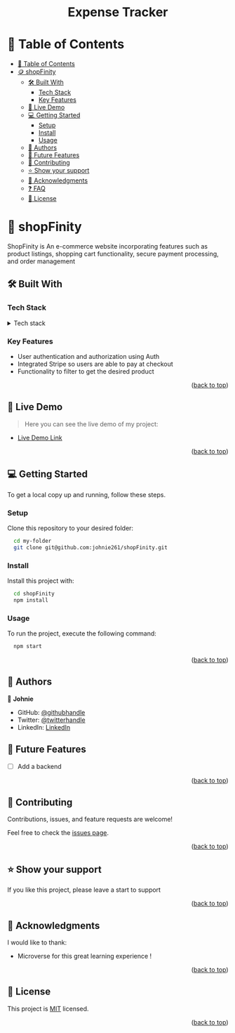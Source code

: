 <a name="readme-top"></a>
<h1 align='center'> Expense Tracker </h1>

# 📗 Table of Contents

- [📗 Table of Contents](#-table-of-contents)
- [🪙 shopFinity ](#-shopFinity)
  - [🛠 Built With ](#-built-with-)
    - [Tech Stack ](#tech-stack-)
    - [Key Features ](#key-features-)
  - [🚀 Live Demo ](#-live-demo-)
  - [💻 Getting Started ](#-getting-started-)
    - [Setup](#setup)
    - [Install](#install)
    - [Usage](#usage)
  - [👥 Authors ](#-authors-)
  - [🔭 Future Features ](#-future-features-)
  - [🤝 Contributing ](#-contributing-)
  - [⭐️ Show your support ](#️-show-your-support-)
  - [🙏 Acknowledgments ](#-acknowledgments-)
  - [❓ FAQ ](#-faq-)
  - [📝 License ](#-license-)

<!-- PROJECT DESCRIPTION -->

# 🥙 shopFinity <a name="about-project"></a>

ShopFinity is An e-commerce website incorporating features such as product listings, shopping cart functionality, secure payment processing, and order management

## 🛠 Built With <a name="built-with"></a>

### Tech Stack <a name="tech-stack"></a>

<details>
  <summary>Tech stack</summary>
  <ul>
    <li>React</li>
    <li>Context API</li>
    <li>Styled-components</li>
    <li>Stripe</li>
  </ul>
</details>


### Key Features <a name="key-features"></a>

- User authentication and authorization using Auth
- Integrated Stripe so users are able to pay at checkout
- Functionality to filter to get the desired product
   
<p align="right">(<a href="#readme-top">back to top</a>)</p>

<!-- LIVE DEMO -->

## 🚀 Live Demo <a name="live-demo"></a>

> Here you can see the live demo of my project:

- [Live Demo Link](https://shopfinity.netlify.app/)

<p align="right">(<a href="#readme-top">back to top</a>)</p>

<!-- GETTING STARTED -->

## 💻 Getting Started <a name="getting-started"></a>

To get a local copy up and running, follow these steps.

### Setup

Clone this repository to your desired folder:

```sh
  cd my-folder
  git clone git@github.com:johnie261/shopFinity.git
```

### Install

Install this project with:

```sh
  cd shopFinity
  npm install
```

### Usage

To run the project, execute the following command:

```sh
  npm start
```

<p align="right">(<a href="#readme-top">back to top</a>)</p>

## 👥 Authors <a name="authors"></a>

👤 **Johnie**

- GitHub: [@githubhandle](https://github.com/johnie261)
- Twitter: [@twitterhandle](https://twitter.com/njorogejohnie)
- LinkedIn: [LinkedIn](https://www.linkedin.com/in/muturijohn/)
## 🔭 Future Features <a name="future-features"></a>

- [ ] Add a backend

<p align="right">(<a href="#readme-top">back to top</a>)</p>

## 🤝 Contributing <a name="contributing"></a>

Contributions, issues, and feature requests are welcome!

Feel free to check the [issues page](https://github.com/johnie261/shopFinity/issues).

<p align="right">(<a href="#readme-top">back to top</a>)</p>

## ⭐️ Show your support <a name="support"></a>

If you like this project, please leave a start to support

<p align="right">(<a href="#readme-top">back to top</a>)</p>

## 🙏 Acknowledgments <a name="acknowledgements"></a>

I would like to thank:
- Microverse for this great learning experience !

<p align="right">(<a href="#readme-top">back to top</a>)</p>

## 📝 License <a name="license"></a>

This project is [MIT](./LICENSE) licensed.

<p align="right">(<a href="#readme-top">back to top</a>)</p>
